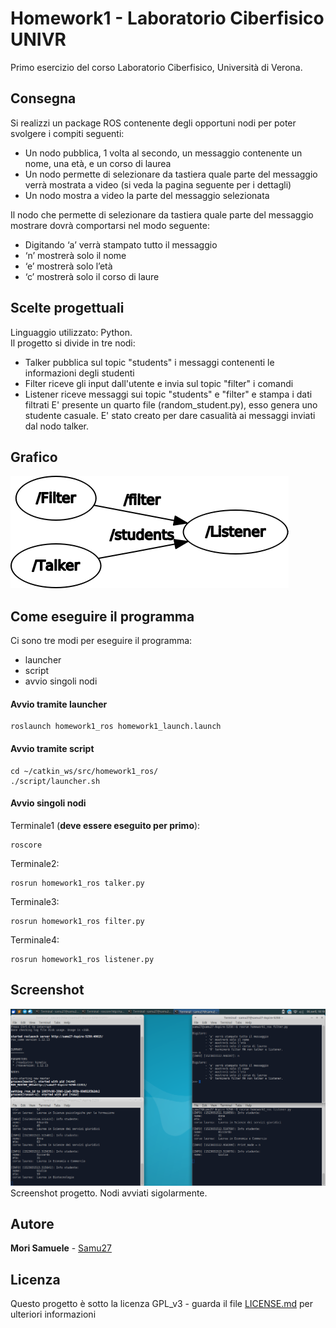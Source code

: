 # Homework1 - Laboratorio Ciberfisico UNIVR

Primo esercizio del corso Laboratorio Ciberfisico, Università di Verona.

## Consegna

Si realizzi un package ROS contenente degli opportuni nodi per poter svolgere i compiti seguenti:
 - Un nodo pubblica, 1 volta al secondo, un messaggio contenente un nome, una età, e un corso di laurea 
 - Un nodo permette di selezionare da tastiera quale parte del messaggio verrà mostrata a video (si veda la pagina seguente per i dettagli)
 - Un nodo mostra a video la parte del messaggio selezionata

Il nodo che permette di selezionare da tastiera quale parte del messaggio mostrare dovrà comportarsi nel modo seguente:
 - Digitando ‘a’ verrà stampato tutto il messaggio
 - ‘n’ mostrerà solo il nome
 - ‘e’ mostrerà solo l’età
 - ‘c’ mostrerà solo il corso di laure

## Scelte progettuali

Linguaggio utilizzato: Python.  
Il progetto si divide in tre nodi:
 - Talker pubblica sul topic "students" i messaggi contenenti le informazioni degli studenti
 - Filter riceve gli input dall'utente e invia sul topic "filter" i comandi
 - Listener riceve messaggi sui topic "students" e "filter" e stampa i dati filtrati
E' presente un quarto file (random_student.py), esso genera uno studente casuale. E' stato creato per dare casualità ai messaggi inviati dal nodo talker.

## Grafico

![Screenshot](images/rosgraph.png)

## Come eseguire il programma

Ci sono tre modi per eseguire il programma:
 - launcher 
 - script
 - avvio singoli nodi


#### Avvio tramite launcher

```
roslaunch homework1_ros homework1_launch.launch
```

#### Avvio tramite script

```
cd ~/catkin_ws/src/homework1_ros/
./script/launcher.sh
```

#### Avvio singoli nodi

Terminale1 (**deve essere eseguito per primo**):
```
roscore
```

Terminale2:
```
rosrun homework1_ros talker.py
```

Terminale3:
```
rosrun homework1_ros filter.py
```

Terminale4:
```
rosrun homework1_ros listener.py
```

## Screenshot

![Screenshot](images/screenshot.png)
Screenshot progetto. Nodi avviati sigolarmente.

## Autore

**Mori Samuele** - [Samu27](https://github.com/Samu27)


## Licenza

Questo progetto è sotto la licenza GPL_v3 - guarda il file [LICENSE.md](LICENSE.md) per ulteriori informazioni

